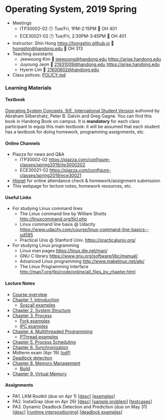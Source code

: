 # Operating System, 2019 Spring

* Meetings
  - ITP30002-02 :clock1: Tue/Fri, 1PM-2:15PM :door: OH 401
  - ECE30021-02 :clock2: Tue/Fri, 2:30PM-3:45PM :door: OH 401
* Instructor: Shin Hong https://hongshin.github.io :email: hongshin@handong.edu :door: OH 313
* Teaching assistants
  - Jeewoong Kim :email: jeewoong@handong.edu https://arise.handong.edu
  - Juyoung Jeon :email: 21931009@handong.edu https://arise.handong.edu
  - Hyerin Lim :email: 21600602@handong.edu
* Class polices: [POLICY.md](POLICY.md)

### Learning Materials ###
#### Textbook ####
[Operating System Concepts, 9/E, International Student Version](http://www.kyobobook.co.kr/product/detailViewEng.laf?ejkGb=ENG&mallGb=ENG&barcode=9781118093757&orderClick=LAG&Kc=) authored by Abraham Silbershatz, Peter B. Galvin and Greg Gagne.
You can find this book in Handong Book on campus. It is **mandatory** for
each class participant to equip this main textbook: it will be assumed that
each student has a textbook for doing homework, programming assignments, etc.

#### Online Channels ####
* Piazza for news and Q&A
    - ITP30002-02 https://piazza.com/configure-classes/spring2019/itp3000202
    - ECE30021-02 https://piazza.com/configure-classes/spring2019/ece30021
* [Hisnet](http://hisnet.handong.edu) for online attendance check & homework/assignment submission
* This webpage for lecture notes, homework resources, etc.

#### Useful Links ####
* For studying Linux command lines
    - The Linux command line by William Shotts http://linuxcommand.org/tlcl.php
    - Linux command line basis @ Udacity https://www.udacity.com/course/linux-command-line-basics--ud595
    - Practical Unix @ Stanford Univ. https://practicalunix.org/
* For studying Linux programming
    - Linux man pages https://linux.die.net/man/
    - GNU C library https://www.gnu.org/software/libc/manual/
    - Advanced Linux programming http://www.makelinux.net/alp/
    - The Linux Programming Interface http://man7.org/tlpi/code/online/all_files_by_chapter.html

#### Lecture Notes ####
* [Course overview](notes/syllabus.pdf)
* [Chapter 1. Introduction](notes/ch1-intro.pdf)
  - [Syscall examples](https://github.com/hongshin/OperatingSystem/tree/sysprog/Syscall)
* [Chapter 2. System Structure](notes/ch2-os-structure.pdf)
* [Chapter 3. Process](notes/ch3-process.pdf)
  - [Fork examples](https://github.com/hongshin/OperatingSystem/tree/sysprog/Fork)
  - [IPC examples](https://github.com/hongshin/OperatingSystem/tree/sysprog/IPC)
* [Chapter 4. Multithreaded Programming](notes/ch4-threading-wip.pdf)
  - [PThread examples](https://github.com/hongshin/OperatingSystem/tree/sysprog/Pthread)
* [Chapter 5. Process Scheduling](notes/ch5-process_scheduling.pdf)
* [Chapter 6. Synchronization](notes/ch6-synchronization-rev.pdf)
* Midterm exam (Apr 19) [ [pdf] ](notes/midterm.pdf)
* [Deadlock detection](notes/deadlock.pdf)
* [Chapter 8. Memory Management](notes/ch8-memory-management.pdf)
  - [Build](notes/build.pdf)
* [Chapter 9. Virtual Memory](notes/ch9-vm.pdf)

#### Assignments ####
* PA1. LKM Rootkit (due on Apr 1) [[desc]](assignments/pa1.pdf) [[examples]](https://github.com/hongshin/OperatingSystem/tree/sysprog/PA1)
* PA2. InstaGrap (due on Apr 26) [[desc]](assignments/pa2.pdf) [[sample problem]](assignments/problem-description.pdf) [[testcases]](assignments/testcases.zip)
* PA3. Dynamic Deadlock Detection and Prediction (due on May 31) [[desc]](assignments/pa3.pdf) [[runtime interpositioning]](https://github.com/hongshin/OperatingSystem/tree/sysprog/PA3/interpositioning) [[deadlock examples]](https://github.com/hongshin/OperatingSystem/tree/sysprog/PA3/examples)
